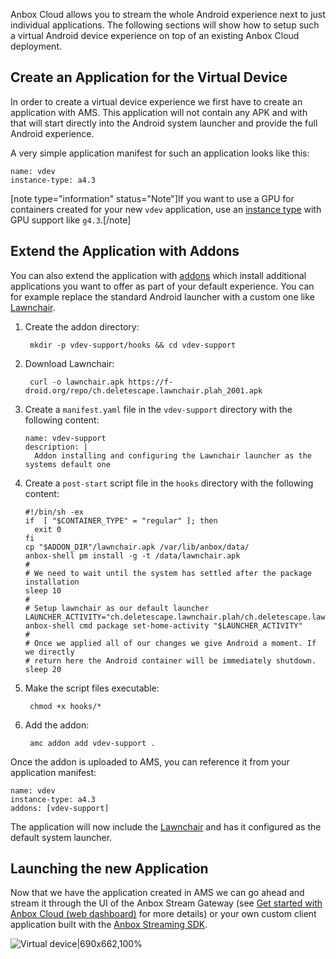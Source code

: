 Anbox Cloud allows you to stream the whole Android experience next to just individual applications. The following sections will show how to setup such a virtual Android device experience on top of an existing Anbox Cloud deployment.

## Create an Application for the Virtual Device

In order to create a virtual device experience we first have to create an application with AMS. This application will not contain any APK and with that will start directly into the Android system launcher and provide the full Android experience.

A very simple application manifest for such an application looks like this:

```
name: vdev
instance-type: a4.3
```

[note type="information" status="Note"]If you want to use a GPU for containers created for your new `vdev` application, use an [instance type](https://discourse.ubuntu.com/t/instances-types-reference/17764) with GPU support like `g4.3`.[/note]

## Extend the Application with Addons

You can also extend the application with [addons](https://discourse.ubuntu.com/t/addons/25293) which install additional applications you want to offer as part of your default experience. You can for example replace the standard Android launcher with a custom one like [Lawnchair](https://lawnchair.app/).

1. Create the addon directory:

        mkdir -p vdev-support/hooks && cd vdev-support

1. Download Lawnchair:

        curl -o lawnchair.apk https://f-droid.org/repo/ch.deletescape.lawnchair.plah_2001.apk

1. Create a `manifest.yaml` file in the `vdev-support` directory with the following content:

   ```
   name: vdev-support
   description: |
     Addon installing and configuring the Lawnchair launcher as the systems default one
   ```

1. Create a `post-start` script file in the `hooks` directory with the following content:

   ```
   #!/bin/sh -ex
   if  [ "$CONTAINER_TYPE" = "regular" ]; then
     exit 0
   fi
   cp "$ADDON_DIR"/lawnchair.apk /var/lib/anbox/data/
   anbox-shell pm install -g -t /data/lawnchair.apk
   #
   # We need to wait until the system has settled after the package installation
   sleep 10
   #
   # Setup lawnchair as our default launcher
   LAUNCHER_ACTIVITY="ch.deletescape.lawnchair.plah/ch.deletescape.lawnchair.Launcher"
   anbox-shell cmd package set-home-activity "$LAUNCHER_ACTIVITY"
   #
   # Once we applied all of our changes we give Android a moment. If we directly
   # return here the Android container will be immediately shutdown.
   sleep 20
   ```

1. Make the script files executable:

        chmod +x hooks/*

1. Add the addon:

        amc addon add vdev-support .

Once the addon is uploaded to AMS, you can reference it from your application manifest:

```
name: vdev
instance-type: a4.3
addons: [vdev-support]
```

The application will now include the [Lawnchair](https://lawnchair.app/) and has it configured as the default system launcher.

## Launching the new Application

Now that we have the application created in AMS we can go ahead and stream it through the UI of the Anbox Stream Gateway (see [Get started with Anbox Cloud (web dashboard)](https://discourse.ubuntu.com/t/getting-started-with-anbox-cloud-web-dashboard/24958) for more details) or your own custom client application built with the [Anbox Streaming SDK](https://discourse.ubuntu.com/t/anbox-cloud-sdks/17844#streaming-sdk).

![Virtual device|690x662,100%](https://assets.ubuntu.com/v1/4cc5a115-application_virtual-device.png)

